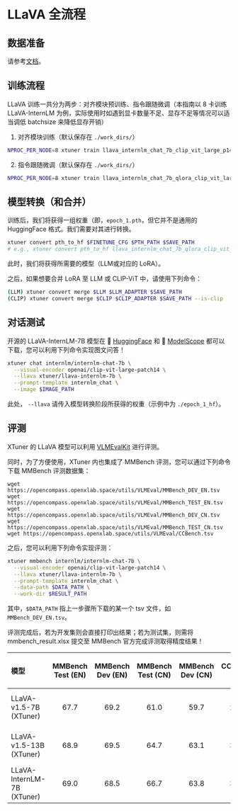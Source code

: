 # LLaVA 全流程

## 数据准备

请参考[文档](../../../docs/zh_cn/user_guides/dataset_prepare.md#llava-dataset)。

## 训练流程

LLaVA 训练一共分为两步：对齐模块预训练、指令跟随微调（本指南以 8 卡训练 LLaVA-InternLM 为例，实际使用时如遇到显卡数量不足、显存不足等情况可以适当调低 batchsize 来降低显存开销）

1. 对齐模块训练（默认保存在 `./work_dirs/`）

```bash
NPROC_PER_NODE=8 xtuner train llava_internlm_chat_7b_clip_vit_large_p14_336_e1_gpu8_pretrain --deepspeed deepspeed_zero2
```

2. 指令跟随微调（默认保存在 `./work_dirs/`）

```bash
NPROC_PER_NODE=8 xtuner train llava_internlm_chat_7b_qlora_clip_vit_large_p14_336_lora_e1_gpu8_finetune --deepspeed deepspeed_zero2
```

## 模型转换（和合并）

训练后，我们将获得一组权重（即，`epoch_1.pth`，但它并不是通用的 HuggingFace 格式。我们需要对其进行转换。

```bash
xtuner convert pth_to_hf $FINETUNE_CFG $PTH_PATH $SAVE_PATH
# e.g., xtuner convert pth_to_hf llava_internlm_chat_7b_qlora_clip_vit_large_p14_336_lora_e1_gpu8_finetune ./epoch_1.pth ./epoch_1_hf
```

此时，我们将获得所需要的模型（LLM或对应的 LoRA）。

之后，如果想要合并 LoRA 至 LLM 或 CLIP-ViT 中，请使用下列命令：

```bash
(LLM) xtuner convert merge $LLM $LLM_ADAPTER $SAVE_PATH
(CLIP) xtuner convert merge $CLIP $CLIP_ADAPTER $SAVE_PATH --is-clip
```

## 对话测试

开源的 LLaVA-InternLM-7B 模型在 🤗 [HuggingFace](https://huggingface.co/xtuner/llava-internlm-7b) 和 🤖 [ModelScope](https://modelscope.cn/models/xtuner/llava-internlm-7b) 都可以下载，您可以利用下列命令实现图文问答！

```bash
xtuner chat internlm/internlm-chat-7b \
  --visual-encoder openai/clip-vit-large-patch14 \
  --llava xtuner/llava-internlm-7b \
  --prompt-template internlm_chat \
  --image $IMAGE_PATH
```

此处， `--llava` 请传入模型转换阶段所获得的权重（示例中为 `./epoch_1_hf`）。

## 评测

XTuner 的 LLaVA 模型可以利用 [VLMEvalKit](https://github.com/open-compass/VLMEvalKit) 进行评测。

同时，为了方便使用，XTuner 内也集成了 MMBench 评测，您可以通过下列命令下载 MMBench 评测数据集：

```
wget https://opencompass.openxlab.space/utils/VLMEval/MMBench_DEV_EN.tsv
wget https://opencompass.openxlab.space/utils/VLMEval/MMBench_TEST_EN.tsv
wget https://opencompass.openxlab.space/utils/VLMEval/MMBench_DEV_CN.tsv
wget https://opencompass.openxlab.space/utils/VLMEval/MMBench_TEST_CN.tsv
wget https://opencompass.openxlab.space/utils/VLMEval/CCBench.tsv
```

之后，您可以利用下列命令实现评测：

```bash
xtuner mmbench internlm/internlm-chat-7b \
  --visual-encoder openai/clip-vit-large-patch14 \
  --llava xtuner/llava-internlm-7b \
  --prompt-template internlm_chat \
  --data-path $DATA_PATH \
  --work-dir $RESULT_PATH
```

其中，`$DATA_PATH` 指上一步骤所下载的某一个 tsv 文件，如 `MMBench_DEV_EN.tsv`。

评测完成后，若为开发集则会直接打印出结果；若为测试集，则需将 mmbench_result.xlsx 提交至 MMBench 官方完成评测取得精度结果！

| 模型                      | MMBench Test (EN) | MMBench Dev (EN) | MMBench Test (CN) | MMBench Dev (CN) | CCBench Dev | MME  | MMVet | SEEDBench_IMG |                           配置文件                            |               预训练 Projector 权重               |                 微调 LLaVA 权重                 |
| :------------------------- | :---------------: | :--------------: | :---------------: | :--------------: | :---------: | :--: | :---: | :-----------: | :----------------------------------------------------------: | :----------------------------------------------------------: | :----------------------------------------------------------: |
| LLaVA-v1.5-7B (XTuner)     |       67.7        |       69.2       |       61.0        |       59.7       |    27.6     | 1702 | 66.4  |     32.3      | [Pretrain](./vicuna_7b_v15_clip_vit_large_p14_336/pretrain/llava_vicuna_7b_v15_clip_vit_large_p14_336_e1_gpu8_pretrain.py) / [Fine-tune](./vicuna_7b_v15_clip_vit_large_p14_336/finetune/llava_vicuna_7b_v15_qlora_clip_vit_large_p14_336_lora_e1_gpu8_finetune.py) | 🤗 [HuggingFace](https://huggingface.co/xtuner/llava-v1.5-7b-xtuner-pretrain) / 🤖 [ModelScope](https://modelscope.cn/models/xtuner/llava-v1.5-7b-xtuner-pretrain) | 🤗 [HuggingFace](https://huggingface.co/xtuner/llava-v1.5-7b-xtuner) / 🤖 [ModelScope](https://modelscope.cn/models/xtuner/llava-v1.5-7b-xtuner) |
| LLaVA-v1.5-13B (XTuner)    |       68.9        |       69.5       |       64.7        |       63.1       |    32.2     | 1771 | 68.1  |     35.5      | [Pretrain](./vicuna_13b_v15_clip_vit_large_p14_336/pretrain/llava_vicuna_13b_v15_clip_vit_large_p14_336_e1_gpu8_pretrain.py) / [Fine-tune](./vicuna_13b_v15_clip_vit_large_p14_336/finetune/llava_vicuna_13b_v15_qlora_clip_vit_large_p14_336_lora_e1_gpu8_finetune.py) | 🤗 [HuggingFace](https://huggingface.co/xtuner/llava-v1.5-13b-xtuner-pretrain) / 🤖 [ModelScope](https://modelscope.cn/models/xtuner/llava-v1.5-13b-xtuner-pretrain) | 🤗 [HuggingFace](https://huggingface.co/xtuner/llava-v1.5-13b-xtuner) / 🤖 [ModelScope](https://modelscope.cn/models/xtuner/llava-v1.5-13b-xtuner) |
| LLaVA-InternLM-7B (XTuner) |       69.0        |       68.5       |       66.7        |       63.8       |    35.8     | 1671 | 65.8  |     33.8      | [Pretrain](./internlm_chat_7b_clip_vit_large_p14_336/pretrain/llava_internlm_chat_7b_clip_vit_large_p14_336_e1_gpu8_pretrain.py) / [Fine-tune](./internlm_chat_7b_clip_vit_large_p14_336/finetune/llava_internlm_chat_7b_qlora_clip_vit_large_p14_336_lora_e1_gpu8_finetune.py) | 🤗 [HuggingFace](https://huggingface.co/xtuner/llava-internlm-7b-pretrain) / 🤖 [ModelScope](https://modelscope.cn/models/xtuner/llava-internlm-7b-pretrain) | 🤗 [HuggingFace](https://huggingface.co/xtuner/llava-internlm-7b) / 🤖 [ModelScope](https://modelscope.cn/models/xtuner/llava-internlm-7b) |
